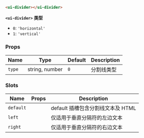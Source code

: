 ```html
<ui-divider></ui-divider>
```

**`<ui-divider>` 类型**

- `0`: `'horizontal'`
- `1`: `'vertical'`

### Props

| Name   | Type           | Default | Description |
| ------ | -------------- | ------- | ----------- |
| `type` | string, number | `0`     | 分割线类型  |

### Slots

| Name      | Props | Description                       |
| --------- | ----- | --------------------------------- |
| `default` |       | default 插槽包含分割线文本及 HTML |
| `left`    |       | 仅适用于垂直分隔符的左边文本      |
| `right`   |       | 仅适用于垂直分隔符的右边文本      |
